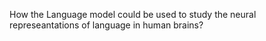 How the Language model could be used to study the neural represeantations of language in human brains?
